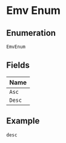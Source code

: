 
# Emv Enum

## Enumeration

`EmvEnum`

## Fields

| Name |
|  --- |
| `Asc` |
| `Desc` |

## Example

```
desc
```

